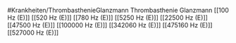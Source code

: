 #Krankheiten/ThrombasthenieGlanzmann
Thrombasthenie Glanzmann
[[100 Hz (E)]]
[[520 Hz (E)]]
[[780 Hz (E)]]
[[5250 Hz (E)]]
[[22500 Hz (E)]]
[[47500 Hz (E)]]
[[100000 Hz (E)]]
[[342060 Hz (E)]]
[[475160 Hz (E)]]
[[527000 Hz (E)]]
